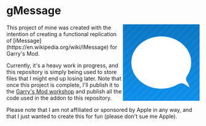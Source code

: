 # gMessage
<img src="/icon.jpg?raw=true" align=right width="200">
This project of mine was created with the intention of creating a functional replication of [iMessage](https://en.wikipedia.org/wiki/IMessage) for Garry's Mod.

Currently, it's a heavy work in progress, and this repository is simply being used to store files that I might end up losing later. Note that once this project is complete, I'll publish it to the [Garry's Mod workshop](https://steamcommunity.com/workshop/browse/?appid=4000) and publish all the code used in the addon to this repository.

Please note that I am not affiliated or sponsored by Apple in any way, and that I just wanted to create this for fun (please don't sue me Apple).


